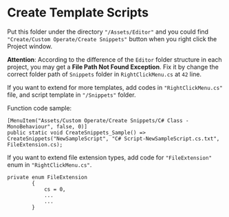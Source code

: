 # Create Template Scripts

Put this folder under the directory `"/Assets/Editor"` and you could find `"Create/Custom Operate/Create Snippets"` button when you right click the Project window.

**Attention**: According to the difference of the `Editor` folder structure in each project, you may get a **File Path Not Found Exception**. Fix it by change the correct folder path of `Snippets` folder in `RightClickMenu.cs` at `42` line.

If you want to extend for more templates, add codes in `"RightClickMenu.cs"` file, and script template in `"/Snippets"` folder.

Function code sample:
```
[MenuItem("Assets/Custom Operate/Create Snippets/C# Class - MonoBehaviour", false, 0)]
public static void CreateSnippets_Sample() => CreateSnippets("NewSampleScript", "C# Script-NewSampleScript.cs.txt", FileExtension.cs);
```

If you want to extend file extension types, add code for `"FileExtension"` enum in `"RightClickMenu.cs"`.

```
private enum FileExtension
        {
            cs = 0,
            ...
            ...
        }
```